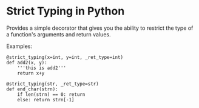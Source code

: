 Strict Typing in Python
=======================

Provides a simple decorator that gives you the ability to restrict the type
of a function's arguments and return values.

Examples:

    @strict_typing(x=int, y=int, _ret_type=int)
    def add2(x, y):
        '''this is add2'''
        return x+y

    @strict_typing(str, _ret_type=str)
    def end_char(strn):
        if len(strn) == 0: return
        else: return strn[-1]

